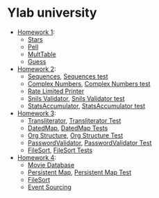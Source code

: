 # Ylab university

* [Homework 1](ylab-hw1): 
    * [Stars](ylab-hw1/src/main/java/ylab/hw1/Stars.java)
    * [Pell](ylab-hw1/src/main/java/ylab/hw1/Pell.java)
    * [MultTable](ylab-hw1/src/main/java/ylab/hw1/MultTable.java)
    * [Guess](ylab-hw1/src/main/java/ylab/hw1/Guess.java)
* [Homework 2](ylab-hw2):
    * [Sequences](ylab-hw2/src/main/java/ylab/hw2/sequences), [Sequences test](ylab-hw2/src/test/java/ylab/hw2/sequences/SequenceGeneratorImplTest.java)
    * [Complex Numbers](ylab-hw2/src/main/java/ylab/hw2/complexnumbers), [Complex Numbers test](ylab-hw2/src/test/java/ylab/hw2/complexnumbers/ComplexNumberTest.java)
    * [Rate Limited Printer](ylab-hw2/src/main/java/ylab/hw2/printer)
    * [Snils Validator](ylab-hw2/src/main/java/ylab/hw2/snils), [Snils Validator test](ylab-hw2/src/test/java/ylab/hw2/snils/SnilsValidatorImplTest.java)
    * [StatsAccumulator](ylab-hw2/src/main/java/ylab/hw2/stats), [StatsAccumulator test](ylab-hw2/src/test/java/ylab/hw2/stats/StatsAccumulatorImplTest.java)
* [Homework 3](ylab-hw3):
    * [Transliterator](ylab-hw3/src/main/java/ylab/hw3/transliterator), [Transliterator Test](ylab-hw3/src/test/java/ylab/hw3/transliterator/TransliteratorImplTest.java)
    * [DatedMap](ylab-hw3/src/main/java/ylab/hw3/datedmap), [DatedMap Tests](ylab-hw3/src/test/java/ylab/hw3/datedmap)
    * [Org Structure](ylab-hw3/src/main/java/ylab/hw3/orgstructure), [Org Structure Test](ylab-hw3/src/test/java/ylab/hw3/orgstructure/OrgStructureParserImplTest.java)
    * [PasswordValidator](ylab-hw3/src/main/java/ylab/hw3/passwordvalidator), [PasswordValidator Test](ylab-hw3/src/test/java/ylab/hw3/passwordvalidator/PasswordValidatorTest.java)
    * [FileSort](ylab-hw3/src/main/java/ylab/hw3/filesort), [FileSort Tests](ylab-hw3/src/test/java/ylab/hw3/filesort)
* [Homework 4](ylab-lesson4):
    * [Movie Database](ylab-lesson4/src/main/java/io/ylab/intensive/lesson04/movie)
    * [Persistent Map](ylab-lesson4/src/main/java/io/ylab/intensive/lesson04/persistentmap), [Persistent Map Test](ylab-lesson4/src/test/java/io/ylab/intensive/lesson04/persistentmap/PersistentMapImplTest.java)
    * [FileSort](ylab-lesson4/src/main/java/io/ylab/intensive/lesson04/filesort)
    * [Event Sourcing](ylab-lesson4/src/main/java/io/ylab/intensive/lesson04/eventsourcing)
